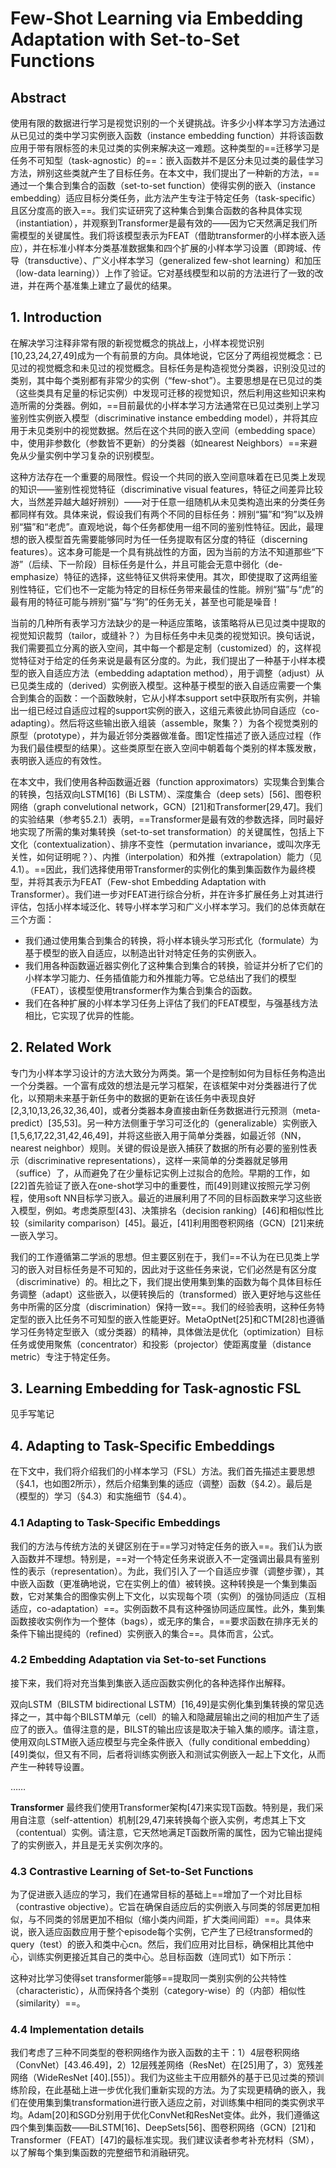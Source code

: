 # Few-Shot Learning via Embedding Adaptation with Set-to-Set Functions

## Abstract

使用有限的数据进行学习是视觉识别的一个关键挑战。许多少小样本学习方法通过从已见过的类中学习实例嵌入函数（instance embedding function）并将该函数应用于带有限标签的未见过类的实例来解决这一难题。这种类型的==迁移学习是任务不可知型（task-agnostic）的==：嵌入函数并不是区分未见过类的最佳学习方法，辨别这些类就产生了目标任务。在本文中，我们提出了一种新的方法，==通过一个集合到集合的函数（set-to-set function）使得实例的嵌入（instance embedding）适应目标分类任务，此方法产生专注于特定任务（task-specific）且区分度高的嵌入==。我们实证研究了这种集合到集合函数的各种具体实现（instantiation），并观察到Transformer是最有效的——因为它天然满足我们所需模型的关键属性。我们将该模型表示为FEAT（借助transformer的小样本嵌入适应），并在标准小样本分类基准数据集和四个扩展的小样本学习设置（即跨域、传导（transductive）、广义小样本学习（generalized few-shot learning）和加压（low-data learning））上作了验证。它对基线模型和以前的方法进行了一致的改进，并在两个基准集上建立了最优的结果。

## 1. Introduction

在解决学习注释非常有限的新视觉概念的挑战上，小样本视觉识别[10,23,24,27,49]成为一个有前景的方向。具体地说，它区分了两组视觉概念：已见过的视觉概念和未见过的视觉概念。目标任务是构造视觉分类器，识别没见过的类别，其中每个类别都有非常少的实例（“few-shot”）。主要思想是在已见过的类（这些类具有足量的标记实例）中发现可迁移的视觉知识，然后利用这些知识来构造所需的分类器。例如，==目前最优的小样本学习方法通常在已见过类别上学习鉴别性实例嵌入模型（discriminative instance embedding model），并将其应用于未见类别中的视觉数据。然后在这个共同的嵌入空间（embedding space）中，使用非参数化（参数皆不更新）的分类器（如nearest Neighbors）==来避免从少量实例中学习复杂的识别模型。

这种方法存在一个重要的局限性。假设一个共同的嵌入空间意味着在已见类上发现的知识——鉴别性视觉特征（discriminative visual features，特征之间差异比较大，当然差异越大越好辨别）——对于任意一组随机从未见类构造出来的分类任务都同样有效。具体来说，假设我们有两个不同的目标任务：辨别“猫”和“狗”以及辨别“猫”和“老虎”。直观地说，每个任务都使用一组不同的鉴别性特征。因此，最理想的嵌入模型首先需要能够同时为任一任务提取有区分度的特征（discerning features）。这本身可能是一个具有挑战性的方面，因为当前的方法不知道那些“下游”（后续、下一阶段）目标任务是什么，并且可能会无意中弱化（de-emphasize）特征的选择，这些特征又供将来使用。其次，即使提取了这两组鉴别性特征，它们也不一定能为特定的目标任务带来最佳的性能。辨别“猫”与“虎”的最有用的特征可能与辨别“猫”与“狗”的任务无关，甚至也可能是噪音！

当前的几种所有表学习方法缺少的是一种适应策略，该策略将从已见过类中提取的视觉知识裁剪（tailor，或缝补？）为目标任务中未见类的视觉知识。换句话说，我们需要孤立分离的嵌入空间，其中每一个都是定制（customized）的，这样视觉特征对于给定的任务来说是最有区分度的。为此，我们提出了一种基于小样本模型的嵌入自适应方法（embedding adaptation method），用于调整（adjust）从已见类生成的（derived）实例嵌入模型。这种基于模型的嵌入自适应需要一个集合到集合的函数：一个函数映射，它从小样本support set中获取所有实例，并输出一组已经过自适应过程的support实例的嵌入，这组元素彼此协同自适应（co-adapting）。然后将这些输出嵌入组装（assemble，聚集？）为各个视觉类别的原型（prototype），并为最近邻分类器做准备。图1定性描述了嵌入适应过程（作为我们最佳模型的结果）。这些类原型在嵌入空间中朝着每个类别的样本簇发散，表明嵌入适应的有效性。

在本文中，我们使用各种函数逼近器（function approximators）实现集合到集合的转换，包括双向LSTM[16]（Bi LSTM）、深度集合（deep sets）[56]、图卷积网络（graph convelutional network，GCN）[21]和Transformer[29,47]。我们的实验结果（参考§5.2.1）表明，==Transformer是最有效的参数选择，同时最好地实现了所需的集对集转换（set-to-set transformation）的关键属性，包括上下文化（contextualization）、排序不变性（permutation invariance，或叫次序无关性，如何证明呢？）、内推（interpolation）和外推（extrapolation）能力（见4.1）。==因此，我们选择使用带Transformer的实例化的集到集函数作为最终模型，并将其表示为FEAT（Few-shot Embedding Adaptation with Transformer）。我们进一步对FEAT进行综合分析，并在许多扩展任务上对其进行评估，包括小样本域泛化、转导小样本学习和广义小样本学习。我们的总体贡献在三个方面：

- 我们通过使用集合到集合的转换，将小样本镜头学习形式化（formulate）为基于模型的嵌入自适应，以制造出针对特定任务的实例嵌入。
- 我们用各种函数逼近器实例化了这种集合到集合的转换，验证并分析了它们的小样本学习能力、任务插值能力和外推能力等。它总结出了我们的模型（FEAT），该模型使用transformer作为集合到集合的函数。
- 我们在各种扩展的小样本学习任务上评估了我们的FEAT模型，与强基线方法相比，它实现了优异的性能。

## 2. Related Work

专门为小样本学习设计的方法大致分为两类。第一个是控制如何为目标任务构造出一个分类器。一个富有成效的想法是元学习框架，在该框架中对分类器进行了优化，以预期未来基于新任务中的数据的更新在该任务中表现良好[2,3,10,13,26,32,36,40]，或者分类器本身直接由新任务数据进行元预测（meta-predict）[35,53]。另一种方法侧重于学习可泛化的（generalizable）实例嵌入[1,5,6,17,22,31,42,46,49]，并将这些嵌入用于简单分类器，如最近邻（NN，nearest neighbor）规则。关键的假设是嵌入捕获了数据的所有必要的鉴别性表示（discriminative representations），这样一来简单的分类器就足够用（suffice）了，从而避免了在少量标记实例上过拟合的危险。早期的工作，如[22]首先验证了嵌入在one-shot学习中的重要性，而[49]则建议按照元学习例程，使用soft NN目标学习嵌入。最近的进展利用了不同的目标函数来学习这些嵌入模型，例如。考虑类原型[43]、决策排名（decision ranking）[46]和相似性比较（similarity comparison）[45]。最近，[41]利用图卷积网络（GCN）[21]来统一嵌入学习。

我们的工作遵循第二学派的思想。但主要区别在于，我们==不认为在已见类上学习的嵌入对目标任务是不可知的，因此对于这些任务来说，它们必然是有区分度（discriminative）的。相比之下，我们提出使用集到集的函数为每个具体目标任务调整（adapt）这些嵌入，以便转换后的（transformed）嵌入更好地与这些任务中所需的区分度（discrimination）保持一致==。我们的经验表明，这种任务特定型的嵌入比任务不可知型的嵌入性能更好。MetaOptNet[25]和CTM[28]也遵循学习任务特定型嵌入（或分类器）的精神，具体做法是优化（optimization）目标任务或使用聚焦（concentrator）和投影（projector）使距离度量（distance metric）专注于特定任务。

## 3. Learning Embedding for Task-agnostic FSL

见手写笔记

## 4. Adapting to Task-Specific Embeddings

在下文中，我们将介绍我们的小样本学习（FSL）方法。我们首先描述主要思想（§4.1，也如图2所示），然后介绍集到集的适应（调整）函数（§4.2）。最后是（模型的）学习（§4.3）和实施细节（§4.4）。

### 4.1 Adapting to Task-Specific Embeddings

我们的方法与传统方法的关键区别在于==学习对特定任务的嵌入==。我们认为嵌入函数并不理想。特别是，==对一个特定任务来说嵌入不一定强调出最具有鉴别性的表示（representation）。为此，我们引入了一个自适应步骤（调整步骤），其中嵌入函数（更准确地说，它在实例上的值）被转换。这种转换是一个集到集函数，它对某集合的图像实例上下文化，以实现每个项（实例）的强协同适应（互相适应，co-adaptation）==。实例函数不具有这种强协同适应属性。此外，集到集函数接收实例作为一个整体（bags），或无序的集合，==要求函数在排序无关的条件下输出提纯的（refined）实例嵌入的集合==。具体而言，公式。

### 4.2 Embedding Adaptation via Set-to-set Functions

接下来，我们将对充当集到集嵌入适应函数实例化的各种选择作出解释。

双向LSTM（BILSTM bidirectional LSTM）[16,49]是实例化集到集转换的常见选择之一，其中每个BILSTM单元（cell）的输入和隐藏层输出之间的相加产生了适应了的嵌入。值得注意的是，BILST的输出应该是取决于输入集的顺序。请注意，使用双向LSTM嵌入适应模型与完全条件嵌入（fully conditional embedding）[49]类似，但又有不同，后者将训练实例嵌入和测试实例嵌入一起上下文化，从而产生一种转导设置。

……

**Transformer** 最终我们使用Transformer架构[47]来实现T函数。特别是，我们采用自注意（self-attention）机制[29,47]来转换每个嵌入实例，考虑其上下文（contentual）实例。请注意，它天然地满足T函数所需的属性，因为它输出提纯了的实例嵌入，并且是无关实例次序的。

### 4.3  Contrastive Learning of Set-to-Set Functions

为了促进嵌入适应的学习，我们在通常目标的基础上==增加了一个对比目标（contrastive objective）。它旨在确保自适应后的实例嵌入与同类的邻居更加相似，与不同类的邻居更加不相似（缩小类内间距，扩大类间间距）==。具体来说，嵌入适应函数应用于整个episode每个实例，它产生了已经transformed的query（test）的嵌入和类中心cn。然后，我们应用对比目标，确保相比其他中心，训练实例更接近其自己的类中心。总目标函数（连同式1）如下所示：

这种对比学习使得set transformer能够==提取同一类别实例的公共特性（characteristic），从而保持各个类别（category-wise）的（内部）相似性（similarity）==。

### 4.4 Implementation details

我们考虑了三种不同类型的卷积网络作为嵌入函数的主干：1）4层卷积网络（ConvNet）[43.46.49]，2）12层残差网络（ResNet）在[25]用了，3）宽残差网络（WideResNet [40].[55]）。我们为这些主干应用额外的基于已见过类的预训练阶段，在此基础上进一步优化我们重新实现的方法。为了实现更精确的嵌入，我们在使用集到集transformation进行嵌入适应之前，对训练集中相同的类实例求平均。Adam[20]和SGD分别用于优化ConvNet和ResNet变体。此外，我们遵循这四个集到集函数——BiLSTM[16]、DeepSets[56]、图卷积网络（GCN）[21]和Transformer（FEAT）[47]的最标准实现。我们建议读者参考补充材料（SM），以了解每个集到集函数的完整细节和消融研究。
